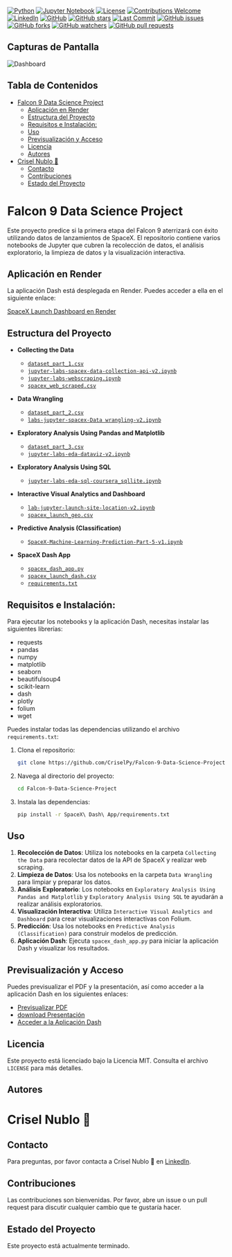 [![Python](https://img.shields.io/badge/Python-v3.9-3572A5.svg)](https://www.python.org/)
[![Jupyter Notebook](https://img.shields.io/badge/Jupyter_Notebook-v6.4.5-DA5B0C.svg)](https://jupyter.org/)
[![License](https://img.shields.io/badge/license-MIT-purple.svg)](https://github.com/CriselPy/Falcon-9-Data-Science-Project/blob/main/LICENSE/)
[![Contributions Welcome](https://img.shields.io/badge/contributions-welcome-6495ed.svg)](https://github.com/CriselPy/Falcon-9-Data-Science-Project/issues)
[![LinkedIn](https://img.shields.io/badge/LinkedIn-Cristina_Ortega-blue?logo=linkedin&style=flat-square)](https://www.linkedin.com/in/cristina-ortega-451750275/)
[![GitHub](https://img.shields.io/badge/GitHub-CriselPy-pink?logo=github&style=flat-square)](https://github.com/CriselPy)
[![GitHub stars](https://img.shields.io/github/stars/CriselPy/Falcon-9-Data-Science-Project?style=social&label=Stars)](https://github.com/CriselPy/Falcon-9-Data-Science-Project/stargazers)
[![Last Commit](https://img.shields.io/github/last-commit/CriselPy/Falcon-9-Data-Science-Project)](https://github.com/CriselPy/Falcon-9-Data-Science-Project/commits/main)
[![GitHub issues](https://img.shields.io/github/issues/CriselPy/Falcon-9-Data-Science-Project)](https://github.com/CriselPy/Falcon-9-Data-Science-Project/issues)
[![GitHub forks](https://img.shields.io/github/forks/CriselPy/Falcon-9-Data-Science-Project)](https://github.com/CriselPy/Falcon-9-Data-Science-Project/network)
[![GitHub watchers](https://img.shields.io/github/watchers/CriselPy/Falcon-9-Data-Science-Project)](https://github.com/CriselPy/Falcon-9-Data-Science-Project/watchers)
[![GitHub pull requests](https://img.shields.io/github/issues-pr/CriselPy/Falcon-9-Data-Science-Project)](https://github.com/CriselPy/Falcon-9-Data-Science-Project/pulls)

## Capturas de Pantalla

![Dashboard]([https://github.com/CriselPy/Falcon-9-Data-Science-Project/tree/main/SpaceX%20Dash%20App/assets/dashboard.gif](https://github.com/CriselPy/Falcon-9-Data-Science-Project/blob/main/SpaceX%20Dash%20App/assets/dashboard.gif))

## Tabla de Contenidos
- [Falcon 9 Data Science Project](#falcon-9-data-science-project)
  - [Aplicación en Render](#aplicación-en-render)
  - [Estructura del Proyecto](#estructura-del-proyecto)
  - [Requisitos e Instalación:](#requisitos-e-instalación)
  - [Uso](#uso)
  - [Previsualización y Acceso](#previsualización-y-acceso)
  - [Licencia](#licencia)
  - [Autores](#autores)
- [Crisel Nublo 🪻](#crisel-nublo-)
  - [Contacto](#contacto)
  - [Contribuciones](#contribuciones)
  - [Estado del Proyecto](#estado-del-proyecto)

# Falcon 9 Data Science Project

Este proyecto predice si la primera etapa del Falcon 9 aterrizará con éxito utilizando datos de lanzamientos de SpaceX. El repositorio contiene varios notebooks de Jupyter que cubren la recolección de datos, el análisis exploratorio, la limpieza de datos y la visualización interactiva.

## Aplicación en Render

La aplicación Dash está desplegada en Render. Puedes acceder a ella en el siguiente enlace:

[SpaceX Launch Dashboard en Render]([https://your-render-app-link](https://spacex-launch-data.onrender.com/))

## Estructura del Proyecto

- **Collecting the Data**
  - [`dataset_part_1.csv`](https://github.com/CriselPy/Falcon-9-Data-Science-Project/blob/main/Collecting%20the%20Data/dataset_part_1.csv)
  - [`jupyter-labs-spacex-data-collection-api-v2.ipynb`](https://github.com/CriselPy/Falcon-9-Data-Science-Project/blob/main/Collecting%20the%20Data/jupyter-labs-spacex-data-collection-api-v2.ipynb)
  - [`jupyter-labs-webscraping.ipynb`](https://github.com/CriselPy/Falcon-9-Data-Science-Project/blob/main/Collecting%20the%20Data/jupyter-labs-webscraping.ipynb)
  - [`spacex_web_scraped.csv`](https://github.com/CriselPy/Falcon-9-Data-Science-Project/blob/main/Collecting%20the%20Data/spacex_web_scraped.csv)

- **Data Wrangling**
  - [`dataset_part_2.csv`](https://github.com/CriselPy/Falcon-9-Data-Science-Project/blob/main/Data%20Wrangling/dataset_part_2.csv)
  - [`labs-jupyter-spacex-Data wrangling-v2.ipynb`](https://github.com/CriselPy/Falcon-9-Data-Science-Project/blob/main/Data%20Wrangling/labs-jupyter-spacex-Data%20wrangling-v2.ipynb)

- **Exploratory Analysis Using Pandas and Matplotlib**
  - [`dataset_part_3.csv`](https://github.com/CriselPy/Falcon-9-Data-Science-Project/blob/main/Exploratory%20Analysis%20Using%20Pandas%20and%20Matplotlib/dataset_part_3.csv)
  - [`jupyter-labs-eda-dataviz-v2.ipynb`](https://github.com/CriselPy/Falcon-9-Data-Science-Project/blob/main/Exploratory%20Analysis%20Using%20Pandas%20and%20Matplotlib/jupyter-labs-eda-dataviz-v2.ipynb)

- **Exploratory Analysis Using SQL**
  - [`jupyter-labs-eda-sql-coursera_sqllite.ipynb`](https://github.com/CriselPy/Falcon-9-Data-Science-Project/blob/main/Exploratory%20Analysis%20Using%20SQL/jupyter-labs-eda-sql-coursera_sqllite.ipynb)

- **Interactive Visual Analytics and Dashboard**
  - [`lab-jupyter-launch-site-location-v2.ipynb`](https://github.com/CriselPy/Falcon-9-Data-Science-Project/blob/main/Interactive%20Visual%20Analytics%20and%20Dashboard/lab-jupyter-launch-site-location-v2.ipynb)
  - [`spacex_launch_geo.csv`](https://github.com/CriselPy/Falcon-9-Data-Science-Project/blob/main/Interactive%20Visual%20Analytics%20and%20Dashboard/spacex_launch_geo.csv)

- **Predictive Analysis (Classification)**
  - [`SpaceX-Machine-Learning-Prediction-Part-5-v1.ipynb`](https://github.com/CriselPy/Falcon-9-Data-Science-Project/blob/main/Predictive%20Analysis%20(Classification)/SpaceX-Machine-Learning-Prediction-Part-5-v1.ipynb)

- **SpaceX Dash App**
  - [`spacex_dash_app.py`](https://github.com/CriselPy/Falcon-9-Data-Science-Project/blob/main/SpaceX%20Dash%20App/spacex_dash_app.py)
  - [`spacex_launch_dash.csv`](https://github.com/CriselPy/Falcon-9-Data-Science-Project/blob/main/SpaceX%20Dash%20App/spacex_launch_dash.csv)
  - [`requirements.txt`](https://github.com/CriselPy/Falcon-9-Data-Science-Project/blob/main/SpaceX%20Dash%20App/requirements.txt)

## Requisitos e Instalación:

Para ejecutar los notebooks y la aplicación Dash, necesitas instalar las siguientes librerías:

- requests
- pandas
- numpy
- matplotlib
- seaborn
- beautifulsoup4
- scikit-learn
- dash
- plotly
- folium
- wget

Puedes instalar todas las dependencias utilizando el archivo `requirements.txt`:

1. Clona el repositorio:
    ```sh
    git clone https://github.com/CriselPy/Falcon-9-Data-Science-Project.git
    ```
2. Navega al directorio del proyecto:
    ```sh
    cd Falcon-9-Data-Science-Project
    ```
3. Instala las dependencias:
    ```sh
    pip install -r SpaceX\ Dash\ App/requirements.txt
    ```

## Uso

1. **Recolección de Datos**: Utiliza los notebooks en la carpeta `Collecting the Data` para recolectar datos de la API de SpaceX y realizar web scraping.
2. **Limpieza de Datos**: Usa los notebooks en la carpeta `Data Wrangling` para limpiar y preparar los datos.
3. **Análisis Exploratorio**: Los notebooks en `Exploratory Analysis Using Pandas and Matplotlib` y `Exploratory Analysis Using SQL` te ayudarán a realizar análisis exploratorios.
4. **Visualización Interactiva**: Utiliza `Interactive Visual Analytics and Dashboard` para crear visualizaciones interactivas con Folium.
5. **Predicción**: Usa los notebooks en `Predictive Analysis (Classification)` para construir modelos de predicción.
6. **Aplicación Dash**: Ejecuta `spacex_dash_app.py` para iniciar la aplicación Dash y visualizar los resultados.

## Previsualización y Acceso

Puedes previsualizar el PDF y la presentación, así como acceder a la aplicación Dash en los siguientes enlaces:

- [Previsualizar PDF](https://github.com/CriselPy/Falcon-9-Data-Science-Project/blob/main/ds-capstone-template-coursera.pdf)
- [download Presentación](https://github.com/CriselPy/Falcon-9-Data-Science-Project/blob/main/ds-capstone-template-coursera.pptx)
- [Acceder a la Aplicación Dash](https://spacex-launch-data.onrender.com/)

## Licencia

Este proyecto está licenciado bajo la Licencia MIT. Consulta el archivo `LICENSE` para más detalles.

## Autores

# Crisel Nublo 🪻

## Contacto
Para preguntas, por favor contacta a Crisel Nublo 🪻 en [LinkedIn](https://www.linkedin.com/in/cristina-ortega-451750275/).

## Contribuciones

Las contribuciones son bienvenidas. Por favor, abre un issue o un pull request para discutir cualquier cambio que te gustaría hacer.

## Estado del Proyecto
Este proyecto está actualmente terminado.
